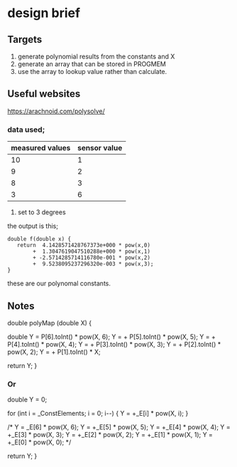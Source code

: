 # design brief

## Targets

1. generate polynomial results from the constants and X
2. generate an array that can be stored in PROGMEM
3. use the array to lookup value rather than calculate.

## Useful websites

<https://arachnoid.com/polysolve/>

### data used;

| measured values | sensor value |
| --- | --- |
| 10 | 1 |
| 9   | 2 |
|8  |3 |
| 3 | 6 |

1. set to 3 degrees

the output is this;

```
double f(double x) {
   return  4.1428571428767373e+000 * pow(x,0)
        +  1.3047619047510288e+000 * pow(x,1)
        + -2.5714285714116780e-001 * pow(x,2)
        +  9.5238095237296320e-003 * pow(x,3);
}
```
these are our polynomal constants.

## Notes

double polyMap (double X) {

double Y = P[6].toInt() * pow(X, 6);
 Y = + P[5].toInt() * pow(X, 5);
 Y = + P[4].toInt() * pow(X, 4);
 Y = + P[3].toInt() * pow(X, 3);
 Y = + P[2].toInt() * pow(X, 2);
 Y = + P[1].toInt() * X;

  return Y;
}

### Or 

  double Y = 0;

  for (int i = _ConstElements; i = 0; i--)
  {
    Y = +_E[i] * pow(X, i);
  }

  /*
  Y = _E[6] * pow(X, 6);
  Y = +_E[5] * pow(X, 5);
  Y = +_E[4] * pow(X, 4);
  Y = +_E[3] * pow(X, 3);
  Y = +_E[2] * pow(X, 2);
  Y = +_E[1] * pow(X, 1);
  Y = +_E[0] * pow(X, 0);
  */

  return Y;
}